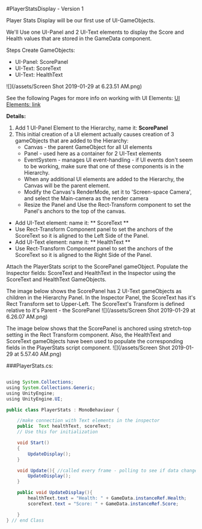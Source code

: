#PlayerStatsDisplay - Version 1

Player Stats Display will be our first use of UI-GameObjects.  

We'll Use one UI-Panel and 2 UI-Text elements to display the Score and Health values that are stored in the GameData  component.

Steps Create GameObjects: 
- UI-Panel:  ScorePanel
- UI-Text:  ScoreText
- UI-Text:  HealthText

![](/assets/Screen Shot 2019-01-29 at 6.23.51 AM.png)

See the following Pages for more info on working with UI Elements: 
[UI Elements: link](/project-1-score-and-ui-elements.md)

**Details:**
1.  Add 1 UI-Panel Element to the Hierarchy, name it:  **ScorePanel**
2.  This initial creation of a UI element actually causes creation of 3 gameObjects that are added to the Hierarchy:
    - Canvas - the parent GameObject for all UI elements
    - Panel - used here as a container for 2 UI-Text elements
    - EventSystem - manages UI event-handling - if UI events don't seem to be working, make sure that one of these components is in the Hierarchy.  
    - When any additional UI elements are added to the Hierarchy, the Canvas will be the parent element.
    - Modify the Canvas's RenderMode, set it to 'Screen-space Camera', and select the Main-camera as the render camera
    - Resize the Panel and Use the Rect-Transform component to set the Panel's anchors to the top of the canvas.
  - Add UI-Text element: name it: ** ScoreText **
  - Use Rect-Transform Component panel to set the  anchors of the ScoreText so it is aligned to the Left Side of the Panel.  
  - Add UI-Text element: name it: ** HealthText **
  - Use Rect-Transform Component panel to set the  anchors of the ScoreText so it is aligned to the Right Side of the Panel.  

 
Attach the PlayerStats script to the ScorePanel gameObject.  Populate the Inspector fields: ScoreText and HealthText in the Inspector using the ScoreText and HealthText GameObjects.

The image below shows the ScorePanel has 2 UI-Text gameObjects as children in the Hierarchy Panel.  In the Inspector Panel, the ScoreText has it's Rect Transform set to Upper-Left. The ScoreText's Transform is defined relative to it's Parent - the ScorePanel
![](/assets/Screen Shot 2019-01-29 at 6.26.07 AM.png)

The image below shows that the ScorePanel is anchored using stretch-top setting in the Rect Transform component.  Also, the HealthText and ScoreText gameObjects have been used to populate the corresponding fields in the PlayerStats script component.
![](/assets/Screen Shot 2019-01-29 at 5.57.40 AM.png)
                      
###PlayerStats.cs:

```java

using System.Collections;
using System.Collections.Generic;
using UnityEngine;
using UnityEngine.UI;

public class PlayerStats : MonoBehaviour {

    //make connection with Text elements in the inspector
    public  Text healthText, scoreText;
    // Use this for initialization

    void Start()
    {
        UpdateDisplay();
    }

    void Update(){ //called every frame - polling to see if data changed
        UpdateDisplay();
    }

    public void UpdateDisplay(){
        healthText.text = "Health: " + GameData.instanceRef.Health;
        scoreText.text = "Score: " + GameData.instanceRef.Score;

    }
} // end Class
 
```


    